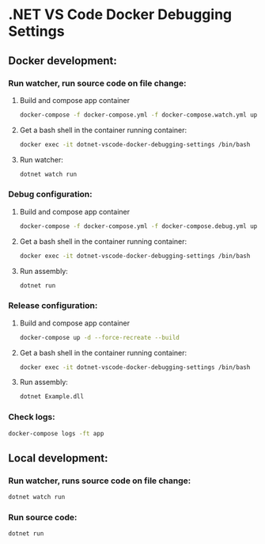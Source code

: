 # .NET VS Code Docker Debugging Settings

## Docker development:

### Run watcher, run source code on file change:
1. Build and compose app container
    ```sh
    docker-compose -f docker-compose.yml -f docker-compose.watch.yml up -d --force-recreate --build
    ```
2. Get a bash shell in the container running container: 
    ```sh
    docker exec -it dotnet-vscode-docker-debugging-settings /bin/bash
    ```
3. Run watcher:
    ```sh
    dotnet watch run
    ```
### Debug configuration:
1. Build and compose app container
    ```sh
    docker-compose -f docker-compose.yml -f docker-compose.debug.yml up -d --force-recreate --build
    ```
2. Get a bash shell in the container running container: 
    ```sh
    docker exec -it dotnet-vscode-docker-debugging-settings /bin/bash
    ```
3. Run assembly:
    ```sh
    dotnet run
    ```

### Release configuration:
1. Build and compose app container
    ```sh
    docker-compose up -d --force-recreate --build
    ```
2. Get a bash shell in the container running container: 
    ```sh
    docker exec -it dotnet-vscode-docker-debugging-settings /bin/bash
    ```
3. Run assembly:
    ```sh
    dotnet Example.dll
    ```

### Check logs:
```sh
docker-compose logs -ft app
```

## Local development:

### Run watcher, runs source code on file change:
```sh
dotnet watch run
```

### Run source code:
```sh
dotnet run
```
